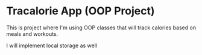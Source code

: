 # Tracalorie App (OOP Project)

This is project where I'm using OOP classes that will track calories based on meals and workouts.

I will implement local storage as well
